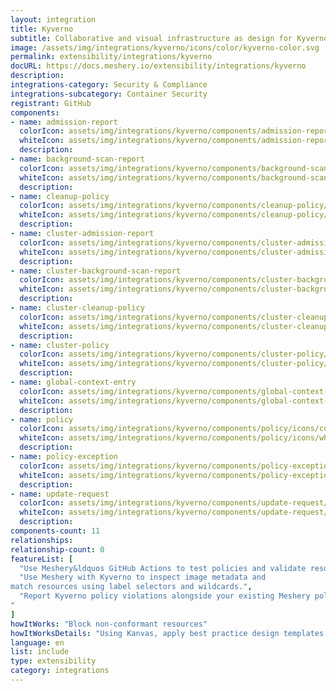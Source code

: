 ```yaml
---
layout: integration
title: Kyverno
subtitle: Collaborative and visual infrastructure as design for Kyverno
image: /assets/img/integrations/kyverno/icons/color/kyverno-color.svg
permalink: extensibility/integrations/kyverno
docURL: https://docs.meshery.io/extensibility/integrations/kyverno
description: 
integrations-category: Security & Compliance
integrations-subcategory: Container Security
registrant: GitHub
components: 
- name: admission-report
  colorIcon: assets/img/integrations/kyverno/components/admission-report/icons/color/admission-report-color.svg
  whiteIcon: assets/img/integrations/kyverno/components/admission-report/icons/white/admission-report-white.svg
  description: 
- name: background-scan-report
  colorIcon: assets/img/integrations/kyverno/components/background-scan-report/icons/color/background-scan-report-color.svg
  whiteIcon: assets/img/integrations/kyverno/components/background-scan-report/icons/white/background-scan-report-white.svg
  description: 
- name: cleanup-policy
  colorIcon: assets/img/integrations/kyverno/components/cleanup-policy/icons/color/cleanup-policy-color.svg
  whiteIcon: assets/img/integrations/kyverno/components/cleanup-policy/icons/white/cleanup-policy-white.svg
  description: 
- name: cluster-admission-report
  colorIcon: assets/img/integrations/kyverno/components/cluster-admission-report/icons/color/cluster-admission-report-color.svg
  whiteIcon: assets/img/integrations/kyverno/components/cluster-admission-report/icons/white/cluster-admission-report-white.svg
  description: 
- name: cluster-background-scan-report
  colorIcon: assets/img/integrations/kyverno/components/cluster-background-scan-report/icons/color/cluster-background-scan-report-color.svg
  whiteIcon: assets/img/integrations/kyverno/components/cluster-background-scan-report/icons/white/cluster-background-scan-report-white.svg
  description: 
- name: cluster-cleanup-policy
  colorIcon: assets/img/integrations/kyverno/components/cluster-cleanup-policy/icons/color/cluster-cleanup-policy-color.svg
  whiteIcon: assets/img/integrations/kyverno/components/cluster-cleanup-policy/icons/white/cluster-cleanup-policy-white.svg
  description: 
- name: cluster-policy
  colorIcon: assets/img/integrations/kyverno/components/cluster-policy/icons/color/cluster-policy-color.svg
  whiteIcon: assets/img/integrations/kyverno/components/cluster-policy/icons/white/cluster-policy-white.svg
  description: 
- name: global-context-entry
  colorIcon: assets/img/integrations/kyverno/components/global-context-entry/icons/color/global-context-entry-color.svg
  whiteIcon: assets/img/integrations/kyverno/components/global-context-entry/icons/white/global-context-entry-white.svg
  description: 
- name: policy
  colorIcon: assets/img/integrations/kyverno/components/policy/icons/color/policy-color.svg
  whiteIcon: assets/img/integrations/kyverno/components/policy/icons/white/policy-white.svg
  description: 
- name: policy-exception
  colorIcon: assets/img/integrations/kyverno/components/policy-exception/icons/color/policy-exception-color.svg
  whiteIcon: assets/img/integrations/kyverno/components/policy-exception/icons/white/policy-exception-white.svg
  description: 
- name: update-request
  colorIcon: assets/img/integrations/kyverno/components/update-request/icons/color/update-request-color.svg
  whiteIcon: assets/img/integrations/kyverno/components/update-request/icons/white/update-request-white.svg
  description: 
components-count: 11
relationships: 
relationship-count: 0
featureList: [
  "Use Meshery&ldquos GitHub Actions to test policies and validate resources without need for the Kyverno CLI.",
  "Use Meshery with Kyverno to inspect image metadata and 
match resources using label selectors and wildcards.",
  "Report Kyverno policy violations alongside your existing Meshery policy reports.
"
]
howItWorks: "Block non-conformant resources"
howItWorksDetails: "Using Kanvas, apply best practice design templates for admission control over non-conformant resources."
language: en
list: include
type: extensibility
category: integrations
---
```

